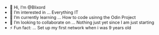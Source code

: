 - 👋 Hi, I’m @Blixord
- 👀 I’m interested in ... Everything IT 
- 🌱 I’m currently learning ... How to code usinng the Odin Project
- 💞️ I’m looking to collaborate on ... Nothing just yet since I am just starting
- ⚡ Fun fact: ... Set up my first network when i was 9 years old
